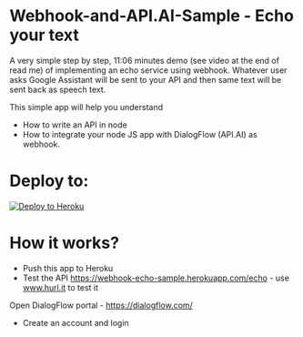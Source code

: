 # Webhook-and-API.AI-Sample - Echo your text

A very simple step by step, 11:06 minutes demo (see video at the end of read me) of implementing an echo service using webhook. Whatever user asks Google Assistant will be sent to your API and then same text will be sent back as speech text.

This simple app will help you understand
- How to write an API in node
- How to integrate your node JS app with DialogFlow (API.AI) as webhook.

# Deploy to:
[![Deploy to Heroku](https://www.herokucdn.com/deploy/button.svg)](https://heroku.com/deploy)

# How it works?
- Push this app to Heroku
- Test the API https://webhook-echo-sample.herokuapp.com/echo - use www.hurl.it to test it

Open DialogFlow portal - https://dialogflow.com/
- Create an account and login

